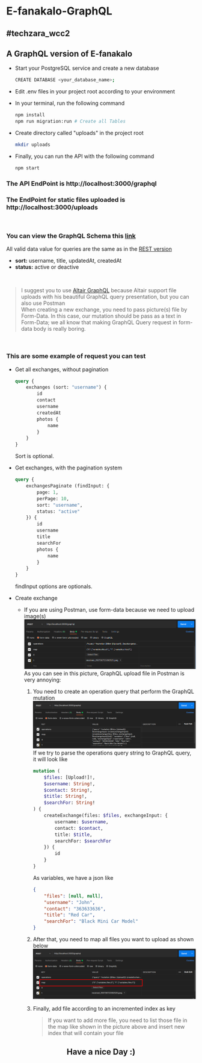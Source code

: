 # E-fanakalo-GraphQL

## #techzara_wcc2

## A GraphQL version of E-fanakalo

* Start your PostgreSQL service and create a new database 
    ```bash
    CREATE DATABASE <your_database_name>;
    ```

* Edit .env files in your project root according to your environment
    
* In your terminal, run the following command
    ```bash
    npm install
    npm run migration:run # Create all Tables
    ```
* Create directory called "uploads" in the project root
    ```bash
    mkdir uploads
    ```

* Finally, you can run the API with the following command
    ```bash
    npm start
    ```

### The API EndPoint is http://localhost:3000/graphql
### The EndPoint for static files uploaded is http://localhost:3000/uploads

<br>

### You can view the GraphQL Schema this [link](src/schema.gql)

All valid data value for queries are the same as in the [REST version](https://github.com/Fuji-Noobie-Ghost/e-fanakalo)

* <b>sort:</b> username, title, updatedAt, createdAt
* <b>status:</b> active or deactive

<br>

> I suggest you to use [Altair GraphQL](https://altairgraphql.dev) because Altair support file uploads with his beautiful GraphQL query presentation, but you can also use Postman<br>When creating a new exchange, you need to pass picture(s) file by Form-Data. In this case, our mutation should be pass as a text in Form-Data; we all know that making GraphQL Query request in form-data body is really boring.
<br>

### This are some example of request you can test

* Get all exchanges, without pagination

    ```graphql
    query {
        exchanges (sort: "username") {
            id
            contact
            username
            createdAt
            photos {
                name
            }
        }
    }
    ```
    Sort is optional.

* Get exchanges, with the pagination system
    ```graphql
    query {
        exchangesPaginate (findInput: {
            page: 1,
            perPage: 10,
            sort: "username",
            status: "active"
        }) {
            id
            username
            title
            searchFor
            photos {
                name
            }
        }
    }
    ```
    findInput options are optionals.

* Create exchange
  * If you are using Postman, use form-data because we need to upload image(s)
    ![Create Exchange via Postman](./tutorials/postman.png)
    As you can see in this picture, GraphQL upload file in Postman is very annoying:
    1. You need to create an operation query that perform the GraphQL mutation
    ![Operations query](./tutorials/operation.png)
    If we try to parse the operations query string to GraphQL query, it will look like

        ```graphql
        mutation (
            $files: [Upload!]!,
            $username: String!,
            $contact: String!,
            $title: String!,
            $searchFor: String!
        ) {
            createExchange(files: $files, exchangeInput: {
                username: $username,
                contact: $contact,
                title: $title,
                searchFor: $searchFor
            }) {
                id
            }
        }
        ```
        As variables, we have a json like

        ```json
        {
            "files": [null, null],
            "username": "John", 
            "contact": "363633636",
            "title": "Red Car", 
            "searchFor": "Black Mini Car Model"
        }
        ```

    2. After that, you need to map all files you want to upload as shown below
    ![Map files](./tutorials/map.png)

    3. Finally, add file according to an incremented index as key
    
        > If you want to add more file, you need to list those file in the map like shown in the picture above and insert new index that will contain your file


## <center>Have a nice Day :)</center>
